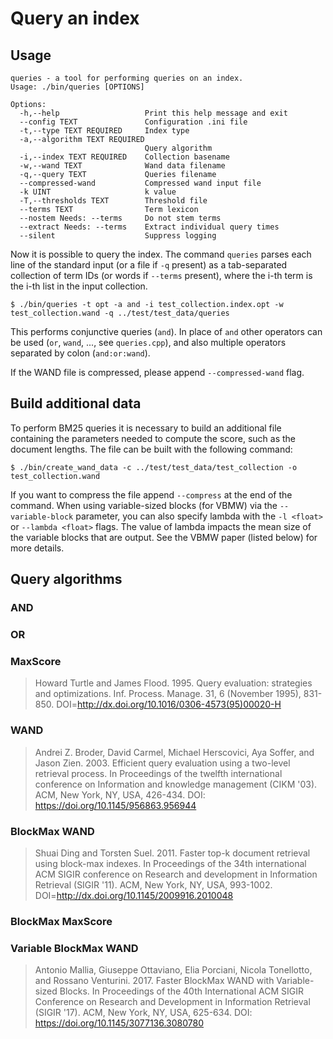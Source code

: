 # Query an index

## Usage

    queries - a tool for performing queries on an index.
    Usage: ./bin/queries [OPTIONS]

    Options:
      -h,--help                   Print this help message and exit
      --config TEXT               Configuration .ini file
      -t,--type TEXT REQUIRED     Index type
      -a,--algorithm TEXT REQUIRED
                                  Query algorithm
      -i,--index TEXT REQUIRED    Collection basename
      -w,--wand TEXT              Wand data filename
      -q,--query TEXT             Queries filename
      --compressed-wand           Compressed wand input file
      -k UINT                     k value
      -T,--thresholds TEXT        Threshold file
      --terms TEXT                Term lexicon
      --nostem Needs: --terms     Do not stem terms
      --extract Needs: --terms    Extract individual query times
      --silent                    Suppress logging

Now it is possible to query the index.
The command `queries` parses each line of the standard input (or a file if `-q` present)
as a tab-separated collection of term IDs (or words if `--terms` present),
where the i-th term is the i-th list in the input collection.

    $ ./bin/queries -t opt -a and -i test_collection.index.opt -w test_collection.wand -q ../test/test_data/queries

This performs conjunctive queries (`and`). In place of `and` other operators can
be used (`or`, `wand`, ..., see `queries.cpp`), and also multiple operators
separated by colon (`and:or:wand`).

If the WAND file is compressed, please append `--compressed-wand` flag.

## Build additional data

To perform BM25 queries it is necessary to build an additional file containing
the parameters needed to compute the score, such as the document lengths. The
file can be built with the following command:

    $ ./bin/create_wand_data -c ../test/test_data/test_collection -o test_collection.wand

If you want to compress the file append `--compress` at the end of the command.
When using variable-sized blocks (for VBMW) via the `--variable-block` parameter,
you can also specify lambda with the `-l <float>` or `--lambda <float>` flags. 
The value of lambda impacts the mean size of the variable blocks that are
output. See the VBMW paper (listed below) for more details.


## Query algorithms


### AND


### OR


### MaxScore

> Howard Turtle and James Flood. 1995. Query evaluation: strategies and optimizations. Inf. Process. Manage. 31, 6 (November 1995), 831-850. DOI=http://dx.doi.org/10.1016/0306-4573(95)00020-H

### WAND

> Andrei Z. Broder, David Carmel, Michael Herscovici, Aya Soffer, and Jason Zien. 2003. Efficient query evaluation using a two-level retrieval process. In Proceedings of the twelfth international conference on Information and knowledge management (CIKM '03). ACM, New York, NY, USA, 426-434. DOI: https://doi.org/10.1145/956863.956944

### BlockMax WAND

> Shuai Ding and Torsten Suel. 2011. Faster top-k document retrieval using block-max indexes. In Proceedings of the 34th international ACM SIGIR conference on Research and development in Information Retrieval (SIGIR '11). ACM, New York, NY, USA, 993-1002. DOI=http://dx.doi.org/10.1145/2009916.2010048

### BlockMax MaxScore


### Variable BlockMax WAND

> Antonio Mallia, Giuseppe Ottaviano, Elia Porciani, Nicola Tonellotto, and Rossano Venturini. 2017. Faster BlockMax WAND with Variable-sized Blocks. In Proceedings of the 40th International ACM SIGIR Conference on Research and Development in Information Retrieval (SIGIR '17). ACM, New York, NY, USA, 625-634. DOI: https://doi.org/10.1145/3077136.3080780

